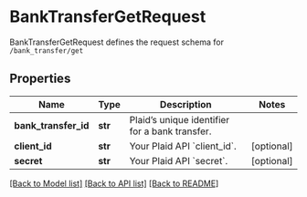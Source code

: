 # BankTransferGetRequest

BankTransferGetRequest defines the request schema for `/bank_transfer/get`
## Properties
Name | Type | Description | Notes
------------ | ------------- | ------------- | -------------
**bank_transfer_id** | **str** | Plaid’s unique identifier for a bank transfer. | 
**client_id** | **str** | Your Plaid API &#x60;client_id&#x60;. | [optional] 
**secret** | **str** | Your Plaid API &#x60;secret&#x60;. | [optional] 

[[Back to Model list]](../README.md#documentation-for-models) [[Back to API list]](../README.md#documentation-for-api-endpoints) [[Back to README]](../README.md)


